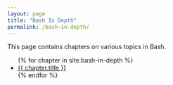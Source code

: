 ```yaml
---
layout: page
title: "Bash In Depth"
permalink: /bash-in-depth/
---
```


This page contains chapters on various topics in Bash.

<ul>
  {% for chapter in site.bash-in-depth %}
    <li><a href="{{ chapter.url }}">{{ chapter.title }}</a></li>
  {% endfor %}
</ul>
